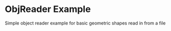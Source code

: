ObjReader Example
=================

Simple object reader example for basic geometric shapes read in from a file